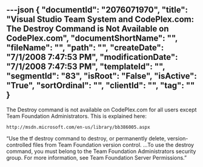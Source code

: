 ---json
{
  "documentId": "2076071970",
  "title": "Visual Studio Team System and CodePlex.com: The Destroy Command is Not Available on CodePlex.com",
  "documentShortName": "",
  "fileName": "",
  "path": "",
  "createDate": "7/1/2008 7:47:53 PM",
  "modificationDate": "7/1/2008 7:47:53 PM",
  "templateId": "",
  "segmentId": "83",
  "isRoot": "False",
  "isActive": "True",
  "sortOrdinal": "",
  "clientId": "",
  "tag": ""
}
---

The Destroy command is not available on CodePlex.com for all users except Team Foundation Administrators. This is explained here:

    http://msdn.microsoft.com/en-us/library/bb386005.aspx

“Use the tf destroy command to destroy, or permanently delete, version-controlled files from Team Foundation version control. …To use the destroy command, you must belong to the Team Foundation Administrators security group. For more information, see Team Foundation Server Permissions.”
